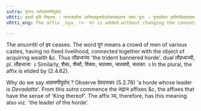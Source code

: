 ```yaml
---
sutra: पूगाञ् ञ्योऽग्रामणीपूर्वात्
vRtti: इवार्थे इति निवृत्तम् । नानाजातीया अनियतवृत्तयोऽर्थकामप्रधानाः संघाः पूगाः । पूगवाचिनः प्रातिपदिकादग्रामणीपूर्वात्स्वार्थे ञ्यः प्रत्ययो भवति ॥
vRtti_eng: The affix _nya_ (+- य) is added without changing the connotation, to a  word denoting a horde, but not when the word is derived from the name of their leader.

---
```

The _anuvritti_ of इव ceases. The word पूग means a crowd of men of various castes, having no fixed livelihood, connected together with the object of acquiring wealth &c. Thus लौहध्वज्यः 'the trident bannered horde'. dual लौहध्वज्यौ, pl. लौहध्वजाः ॥ Similarly, शैब्यः, शैब्यौ, शिबयः, चातक्यः, चातक्यौ, चातकाः ॥ In the plural, the affix is elided by (2.4.62).

Why do we say अग्रामणीपूर्वात् ? Observe देवदत्तकाः (5.2.78) 'a horde whose leader is _Devadatta_'. From this _sutra_ commence the तद्राज affixes &c, the affixes that have the sense of 'King thereof'. The affix ञ्य, therefore, has this meaning also viz. 'the leader of the horde'.